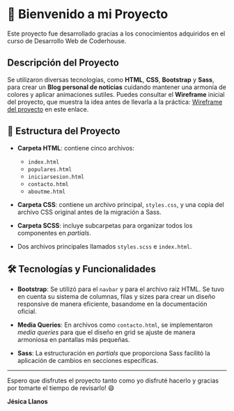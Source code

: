 # :rocket: Bienvenido a mi Proyecto

Este proyecto fue desarrollado gracias a los conocimientos adquiridos en el curso de Desarrollo Web de Coderhouse.

## Descripción del Proyecto

Se utilizaron diversas tecnologías, como **HTML**, **CSS**, **Bootstrap** y **Sass**, para crear un **Blog personal de noticias** cuidando mantener una armonía de colores y aplicar animaciones sutiles. Puedes consultar el **Wireframe** inicial del proyecto, que muestra la idea antes de llevarla a la práctica: [Wireframe del proyecto](https://drive.google.com/file/d/1AT6mOxd0-0mzpTt0bN9VKiPMdNxOI78k/view?usp=sharing) en este enlace.

## 📁 Estructura del Proyecto

- **Carpeta HTML**: contiene cinco archivos:
  - `index.html`
  - `populares.html`
  - `iniciarsesion.html`
  - `contacto.html`
  - `aboutme.html`

- **Carpeta CSS**: contiene un archivo principal, `styles.css`, y una copia del archivo CSS original antes de la migración a Sass.

- **Carpeta SCSS**: incluye subcarpetas para organizar todos los componentes en *partials*.

- Dos archivos principales llamados `styles.scss` e `index.html`.

## 🛠️ Tecnologías y Funcionalidades

- **Bootstrap**: Se utilizó para el `navbar` y para el archivo raiz HTML. Se tuvo en cuenta su sistema de columnas, filas y sizes para crear un diseño responsive de manera eficiente, basandome en la documentación oficial.
  
- **Media Queries**: En archivos como `contacto.html`, se implementaron *media queries* para que el diseño en grid se ajuste de manera armoniosa en pantallas más pequeñas.

- **Sass**: La estructuración en *partials* que proporciona Sass facilitó la aplicación de cambios en secciones específicas.

---

Espero que disfrutes el proyecto tanto como yo disfruté hacerlo  y gracias por tomarte el tiempo de revisarlo! :smile:

**Jésica Llanos**